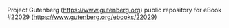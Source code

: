 Project Gutenberg (https://www.gutenberg.org) public repository for eBook #22029 (https://www.gutenberg.org/ebooks/22029)
